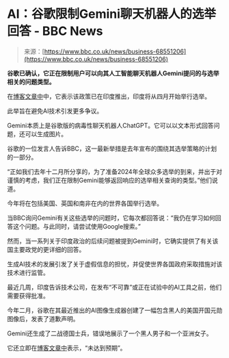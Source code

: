 <!--yml

category: 未分类

date: 2024-05-27 14:55:15

-->

# AI：谷歌限制Gemini聊天机器人的选举回答 - BBC News

> 来源：[https://www.bbc.co.uk/news/business-68551206](https://www.bbc.co.uk/news/business-68551206)

**谷歌已确认，它正在限制用户可以向其人工智能聊天机器人Gemini提问的与选举相关的问题类型。**

在[博客文章中](https://blog.google/intl/en-in/company-news/outreach-initiatives/supporting-the-2024-indian-general-election/)中，它表示该政策已在印度推出，印度将从四月开始举行选举。

此举旨在避免AI技术引发更多争议。

Gemini本质上是谷歌版的病毒性聊天机器人ChatGPT。它可以以文本形式回答问题，还可以生成图片。

谷歌的一位发言人告诉BBC，这一最新举措是去年宣布的围绕其选举策略的计划的一部分。

“正如我们去年十二月所分享的，为了准备2024年全球众多选举的到来，并出于对谨慎的考虑，我们正在限制Gemini能够返回响应的选举相关查询的类型。”他们说道。

今年将在包括美国、英国和南非在内的世界各国举行选举。

当BBC询问Gemini有关这些选举的问题时，它每次都回答说：“我仍在学习如何回答这个问题。与此同时，请尝试使用Google搜索。”

然而，当一系列关于印度政治的后续问题被提到Gemini时，它确实提供了有关该国主要政党的更详细的回答。

生成AI技术的发展引发了关于虚假信息的担忧，并促使世界各国政府采取措施对该技术进行监管。

最近几周，印度告诉技术公司，在发布“不可靠”或正在试验中的AI工具之前，他们需要获得批准。

今年二月，谷歌在其最近推出的AI图像生成器创建了一幅包含黑人的美国开国元勋图像后，发表了道歉声明。

Gemini还生成了二战德国士兵，错误地展示了一个黑人男子和一个亚洲女子。

它还立即在[博客文章中](https://blog.google/products/gemini/gemini-image-generation-issue/)表示，“未达到预期”。
